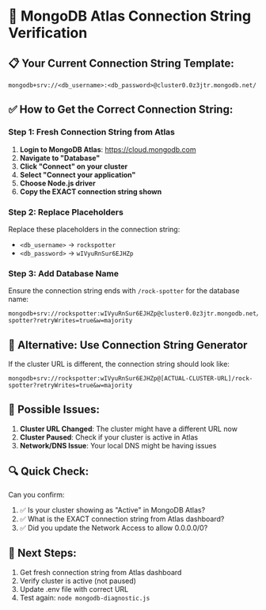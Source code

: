 # 🔧 MongoDB Atlas Connection String Verification

## 📋 Your Current Connection String Template:
```
mongodb+srv://<db_username>:<db_password>@cluster0.0z3jtr.mongodb.net/
```

## ✅ How to Get the Correct Connection String:

### Step 1: Fresh Connection String from Atlas
1. **Login to MongoDB Atlas**: https://cloud.mongodb.com
2. **Navigate to "Database"**
3. **Click "Connect" on your cluster**
4. **Select "Connect your application"**
5. **Choose Node.js driver**
6. **Copy the EXACT connection string shown**

### Step 2: Replace Placeholders
Replace these placeholders in the connection string:
- `<db_username>` → `rockspotter`
- `<db_password>` → `wIVyuRnSur6EJHZp`

### Step 3: Add Database Name
Ensure the connection string ends with `/rock-spotter` for the database name:
```
mongodb+srv://rockspotter:wIVyuRnSur6EJHZp@cluster0.0z3jtr.mongodb.net/rock-spotter?retryWrites=true&w=majority
```

## 🎯 Alternative: Use Connection String Generator
If the cluster URL is different, the connection string should look like:
```
mongodb+srv://rockspotter:wIVyuRnSur6EJHZp@[ACTUAL-CLUSTER-URL]/rock-spotter?retryWrites=true&w=majority
```

## 🚨 Possible Issues:
1. **Cluster URL Changed**: The cluster might have a different URL now
2. **Cluster Paused**: Check if your cluster is active in Atlas
3. **Network/DNS Issue**: Your local DNS might be having issues

## 🔍 Quick Check:
Can you confirm:
1. ✅ Is your cluster showing as "Active" in MongoDB Atlas?
2. ✅ What is the EXACT connection string from Atlas dashboard?
3. ✅ Did you update the Network Access to allow 0.0.0.0/0?

## 📱 Next Steps:
1. Get fresh connection string from Atlas dashboard
2. Verify cluster is active (not paused)
3. Update .env file with correct URL
4. Test again: `node mongodb-diagnostic.js`